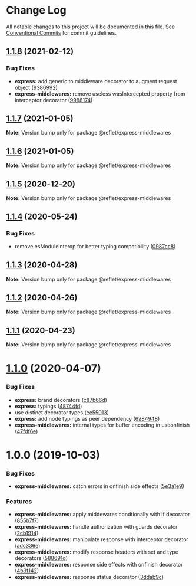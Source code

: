 # Change Log

All notable changes to this project will be documented in this file.
See [Conventional Commits](https://conventionalcommits.org) for commit guidelines.

## [1.1.8](https://github.com/jeremyben/reflet/tree/master/express-middlewares/compare/@reflet/express-middlewares@1.1.7...@reflet/express-middlewares@1.1.8) (2021-02-12)


### Bug Fixes

* **express:** add generic to middleware decorator to augment request object ([9386992](https://github.com/jeremyben/reflet/tree/master/express-middlewares/commit/9386992))
* **express-middlewares:** remove useless wasIntercepted property from interceptor decorator ([9988174](https://github.com/jeremyben/reflet/tree/master/express-middlewares/commit/9988174))





## [1.1.7](https://github.com/jeremyben/reflet/tree/master/express-middlewares/compare/@reflet/express-middlewares@1.1.6...@reflet/express-middlewares@1.1.7) (2021-01-05)

**Note:** Version bump only for package @reflet/express-middlewares





## [1.1.6](https://github.com/jeremyben/reflet/tree/master/express-middlewares/compare/@reflet/express-middlewares@1.1.5...@reflet/express-middlewares@1.1.6) (2021-01-05)

**Note:** Version bump only for package @reflet/express-middlewares





## [1.1.5](https://github.com/jeremyben/reflet/tree/master/express-middlewares/compare/@reflet/express-middlewares@1.1.4...@reflet/express-middlewares@1.1.5) (2020-12-20)

**Note:** Version bump only for package @reflet/express-middlewares





## [1.1.4](https://github.com/jeremyben/reflet/tree/master/express-middlewares/compare/@reflet/express-middlewares@1.1.3...@reflet/express-middlewares@1.1.4) (2020-05-24)


### Bug Fixes

* remove esModuleInterop for better typing compatibility ([0987cc8](https://github.com/jeremyben/reflet/tree/master/express-middlewares/commit/0987cc8))





## [1.1.3](https://github.com/jeremyben/reflet/tree/master/express-middlewares/compare/@reflet/express-middlewares@1.1.2...@reflet/express-middlewares@1.1.3) (2020-04-28)

**Note:** Version bump only for package @reflet/express-middlewares





## [1.1.2](https://github.com/jeremyben/reflet/tree/master/express-middlewares/compare/@reflet/express-middlewares@1.1.1...@reflet/express-middlewares@1.1.2) (2020-04-26)

**Note:** Version bump only for package @reflet/express-middlewares





## [1.1.1](https://github.com/jeremyben/reflet/tree/master/express-middlewares/compare/@reflet/express-middlewares@1.1.0...@reflet/express-middlewares@1.1.1) (2020-04-23)

**Note:** Version bump only for package @reflet/express-middlewares





# [1.1.0](https://github.com/jeremyben/reflet/tree/master/express-middlewares/compare/@reflet/express-middlewares@1.0.0...@reflet/express-middlewares@1.1.0) (2020-04-07)


### Bug Fixes

* **express:** brand decorators ([c87b66d](https://github.com/jeremyben/reflet/tree/master/express-middlewares/commit/c87b66d))
* **express:** typings ([48744fd](https://github.com/jeremyben/reflet/tree/master/express-middlewares/commit/48744fd))
* use distinct decorator types ([ee55013](https://github.com/jeremyben/reflet/tree/master/express-middlewares/commit/ee55013))
* **express:** add node typings as peer dependency ([6284948](https://github.com/jeremyben/reflet/tree/master/express-middlewares/commit/6284948))
* **express-middlewares:** internal types for buffer encoding in useonfinish ([47fdf6e](https://github.com/jeremyben/reflet/tree/master/express-middlewares/commit/47fdf6e))





# 1.0.0 (2019-10-03)


### Bug Fixes

* **express-middlewares:** catch errors in onfinish side effects ([5e3a1e9](https://github.com/jeremyben/reflet/tree/master/express-middlewares/commit/5e3a1e9))


### Features

* **express-middlewares:** apply middewares condtionally with if decorator ([855b7f7](https://github.com/jeremyben/reflet/tree/master/express-middlewares/commit/855b7f7))
* **express-middlewares:** handle authorization with guards decorator ([2cb1914](https://github.com/jeremyben/reflet/tree/master/express-middlewares/commit/2cb1914))
* **express-middlewares:** manipulate response with interceptor decorator ([adc336e](https://github.com/jeremyben/reflet/tree/master/express-middlewares/commit/adc336e))
* **express-middlewares:** modify response headers with set and type decorators ([588691d](https://github.com/jeremyben/reflet/tree/master/express-middlewares/commit/588691d))
* **express-middlewares:** response side effects with onfinish decorator ([4b3f142](https://github.com/jeremyben/reflet/tree/master/express-middlewares/commit/4b3f142))
* **express-middlewares:** response status decorator ([3ddab9c](https://github.com/jeremyben/reflet/tree/master/express-middlewares/commit/3ddab9c))
